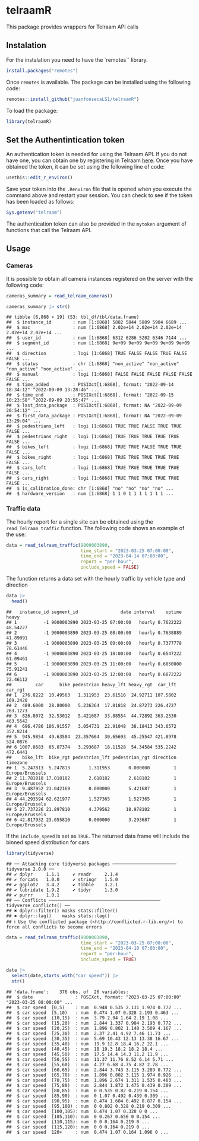 telraamR
================

This package provides wrappers for Telraam API calls

## Instalation

For the instalation you need to have the \`remotes\`\` library.

``` r
install.packages("remotes")
```

Once `remotes` is available. The package can be installed using the
following code:

``` r
remotes::install_github("juanfonsecaLS1/telraamR")
```

To load the package:

``` r
library(telraamR)
```

## Set the Authentintication token

An authentication token is needed for using the Telraam API. If you do
not have one, you can obtain one by registering in Telraam
[here](https://www.telraam.net/en/register). Once you have obtained the
token, it can be set using the following line of code:

``` r
usethis::edit_r_environ()
```

Save your token into the `.Renviron` file that is opened when you
execute the command above and restart your session. You can check to see
if the token has been loaded as follows:

``` r
Sys.getenv("telraam")
```

The authentication token can also be provided in the `mytoken` argument
of functions that call the Telraam API.

## Usage

### Cameras

It is possible to obtain all camera instances registered on the server
with the following code:

``` r
cameras_summary = read_telraam_cameras()

cameras_summary |> str()
```

    ## tibble [6,868 × 19] (S3: tbl_df/tbl/data.frame)
    ##  $ instance_id        : num [1:6868] 5882 5844 5809 5904 6689 ...
    ##  $ mac                : num [1:6868] 2.02e+14 2.02e+14 2.02e+14 2.02e+14 2.02e+14 ...
    ##  $ user_id            : num [1:6868] 6312 6286 5202 6346 7144 ...
    ##  $ segment_id         : num [1:6868] 9e+09 9e+09 9e+09 9e+09 9e+09 ...
    ##  $ direction          : logi [1:6868] TRUE FALSE FALSE TRUE FALSE FALSE ...
    ##  $ status             : chr [1:6868] "non_active" "non_active" "non_active" "non_active" ...
    ##  $ manual             : logi [1:6868] FALSE FALSE FALSE FALSE FALSE FALSE ...
    ##  $ time_added         : POSIXct[1:6868], format: "2022-09-14 18:34:12" "2022-09-09 13:28:46" ...
    ##  $ time_end           : POSIXct[1:6868], format: "2022-09-15 10:23:58" "2022-09-09 20:55:47" ...
    ##  $ last_data_package  : POSIXct[1:6868], format: NA "2022-09-09 20:54:12" ...
    ##  $ first_data_package : POSIXct[1:6868], format: NA "2022-09-09 13:29:04" ...
    ##  $ pedestrians_left   : logi [1:6868] TRUE TRUE FALSE TRUE TRUE FALSE ...
    ##  $ pedestrians_right  : logi [1:6868] TRUE TRUE TRUE TRUE TRUE FALSE ...
    ##  $ bikes_left         : logi [1:6868] TRUE TRUE FALSE TRUE TRUE FALSE ...
    ##  $ bikes_right        : logi [1:6868] TRUE TRUE TRUE TRUE TRUE FALSE ...
    ##  $ cars_left          : logi [1:6868] TRUE TRUE TRUE TRUE TRUE FALSE ...
    ##  $ cars_right         : logi [1:6868] TRUE TRUE TRUE TRUE TRUE FALSE ...
    ##  $ is_calibration_done: chr [1:6868] "no" "no" "no" "no" ...
    ##  $ hardware_version   : num [1:6868] 1 1 0 1 1 1 1 1 1 1 ...

### Traffic data

The hourly report for a single site can be obtained using the
`read_Telraam_traffic` function. The following code shows an example of
the use:

``` r
data = read_telraam_traffic(9000003890,
                            time_start = "2023-03-25 07:00:00",
                            time_end = "2023-04-14 07:00:00",
                            report = "per-hour",
                            include_speed = FALSE)
```

The function returns a data set with the hourly traffic by vehicle type
and direction

``` r
data |>
  head()
```

    ##   instance_id segment_id                date interval    uptime    heavy
    ## 1          -1 9000003890 2023-03-25 07:00:00   hourly 0.7622222 48.54227
    ## 2          -1 9000003890 2023-03-25 08:00:00   hourly 0.7638889 41.89091
    ## 3          -1 9000003890 2023-03-25 09:00:00   hourly 0.7377778 78.61446
    ## 4          -1 9000003890 2023-03-25 10:00:00   hourly 0.6547222 61.09461
    ## 5          -1 9000003890 2023-03-25 11:00:00   hourly 0.6850000 75.91241
    ## 6          -1 9000003890 2023-03-25 12:00:00   hourly 0.6072222 72.46112
    ##         car      bike pedestrian heavy_lft heavy_rgt  car_lft  car_rgt
    ## 1  276.8222  10.49563   1.311953  23.61516  24.92711 107.5802 169.2420
    ## 2  489.6000  28.80000   5.236364  17.01818  24.87273 226.4727 263.1273
    ## 3  826.8072  32.53012   5.421687  33.88554  44.72892 363.2530 463.5542
    ## 4  696.4786 106.91557   3.054731  22.91048  38.18413 343.6572 352.8214
    ## 5  945.9854  49.63504  23.357664  30.65693  45.25547 421.8978 524.0876
    ## 6 1007.8683  65.87374   3.293687  18.11528  54.34584 535.2242 472.6441
    ##    bike_lft  bike_rgt pedestrian_lft pedestrian_rgt direction        timezone
    ## 1  5.247813  5.247813       1.311953       0.000000         1 Europe/Brussels
    ## 2 11.781818 17.018182       2.618182       2.618182         1 Europe/Brussels
    ## 3  9.487952 23.042169       0.000000       5.421687         1 Europe/Brussels
    ## 4 44.293594 62.621977       1.527365       1.527365         1 Europe/Brussels
    ## 5 27.737226 21.897810       4.379562      18.978102         1 Europe/Brussels
    ## 6 42.817932 23.055810       0.000000       3.293687         1 Europe/Brussels

If the `include_speed` is set as `TRUE`. The returned data frame will
include the binned speed distribution for cars

``` r
library(tidyverse)
```

    ## ── Attaching core tidyverse packages ──────────────────────── tidyverse 2.0.0 ──
    ## ✔ dplyr     1.1.1     ✔ readr     2.1.4
    ## ✔ forcats   1.0.0     ✔ stringr   1.5.0
    ## ✔ ggplot2   3.4.2     ✔ tibble    3.2.1
    ## ✔ lubridate 1.9.2     ✔ tidyr     1.3.0
    ## ✔ purrr     1.0.1     
    ## ── Conflicts ────────────────────────────────────────── tidyverse_conflicts() ──
    ## ✖ dplyr::filter() masks stats::filter()
    ## ✖ dplyr::lag()    masks stats::lag()
    ## ℹ Use the conflicted package (<http://conflicted.r-lib.org/>) to force all conflicts to become errors

``` r
data = read_telraam_traffic(9000003890,
                            time_start = "2023-03-25 07:00:00",
                            time_end = "2023-04-10 07:00:00",
                            report = "per-hour",
                            include_speed = TRUE)

data |>
  select(date,starts_with("car speed")) |>
  str()
```

    ## 'data.frame':    376 obs. of  26 variables:
    ##  $ date                : POSIXct, format: "2023-03-25 07:00:00" "2023-03-25 08:00:00" ...
    ##  $ car speed  [0,5)    : num  0.948 0.535 2.131 1.974 0.772 ...
    ##  $ car speed  [5,10)   : num  0.474 1.07 0.328 2.193 0.463 ...
    ##  $ car speed  [10,15)  : num  3.79 2.94 1.64 2.19 1.08 ...
    ##  $ car speed  [15,20)  : num  2.844 1.337 0.984 2.193 0.772 ...
    ##  $ car speed  [20,25)  : num  1.896 0.802 1.148 3.509 4.167 ...
    ##  $ car speed  [25,30)  : num  2.37 2.41 4.92 7.46 11.73 ...
    ##  $ car speed  [30,35)  : num  5.69 10.43 12.13 13.38 16.67 ...
    ##  $ car speed  [35,40)  : num  19.9 12.8 18.4 16.2 22.1 ...
    ##  $ car speed  [40,45)  : num  18 19.3 18.2 18.2 18.4 ...
    ##  $ car speed  [45,50)  : num  17.5 14.4 14.3 11.2 11.9 ...
    ##  $ car speed  [50,55)  : num  11.37 11.76 8.52 6.14 5.71 ...
    ##  $ car speed  [55,60)  : num  4.27 6.68 4.75 4.82 2.78 ...
    ##  $ car speed  [60,65)  : num  2.844 3.743 3.115 3.289 0.772 ...
    ##  $ car speed  [65,70)  : num  1.896 0.802 3.115 1.974 0.926 ...
    ##  $ car speed  [70,75)  : num  1.896 2.674 1.311 1.535 0.463 ...
    ##  $ car speed  [75,80)  : num  2.844 1.872 1.475 0.439 0.309 ...
    ##  $ car speed  [80,85)  : num  0 0.535 0.82 0.219 0.154 ...
    ##  $ car speed  [85,90)  : num  0 1.07 0.492 0.439 0.309 ...
    ##  $ car speed  [90,95)  : num  0.474 1.604 0.492 0.877 0.154 ...
    ##  $ car speed  [95,100) : num  0 0.802 0.328 0.219 0.309 ...
    ##  $ car speed  [100,105): num  0.474 1.07 0.328 0 0 ...
    ##  $ car speed  [105,110): num  0 0.267 0.656 0 0.154 ...
    ##  $ car speed  [110,115): num  0 0 0.164 0.219 0 ...
    ##  $ car speed  [115,120): num  0 0 0.164 0.219 0 ...
    ##  $ car speed  120+     : num  0.474 1.07 0.164 1.096 0 ...
